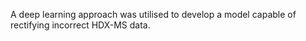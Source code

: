 A deep learning approach was utilised to develop a model capable of rectifying incorrect HDX-MS data.
